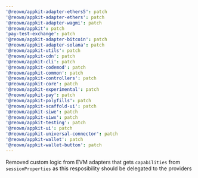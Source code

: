 ```yaml
---
'@reown/appkit-adapter-ethers5': patch
'@reown/appkit-adapter-ethers': patch
'@reown/appkit-adapter-wagmi': patch
'@reown/appkit': patch
'pay-test-exchange': patch
'@reown/appkit-adapter-bitcoin': patch
'@reown/appkit-adapter-solana': patch
'@reown/appkit-utils': patch
'@reown/appkit-cdn': patch
'@reown/appkit-cli': patch
'@reown/appkit-codemod': patch
'@reown/appkit-common': patch
'@reown/appkit-controllers': patch
'@reown/appkit-core': patch
'@reown/appkit-experimental': patch
'@reown/appkit-pay': patch
'@reown/appkit-polyfills': patch
'@reown/appkit-scaffold-ui': patch
'@reown/appkit-siwe': patch
'@reown/appkit-siwx': patch
'@reown/appkit-testing': patch
'@reown/appkit-ui': patch
'@reown/appkit-universal-connector': patch
'@reown/appkit-wallet': patch
'@reown/appkit-wallet-button': patch
---
```


Removed custom logic from EVM adapters that gets `capabilities` from `sessionProperties` as this resposibility should be delegated to the providers
